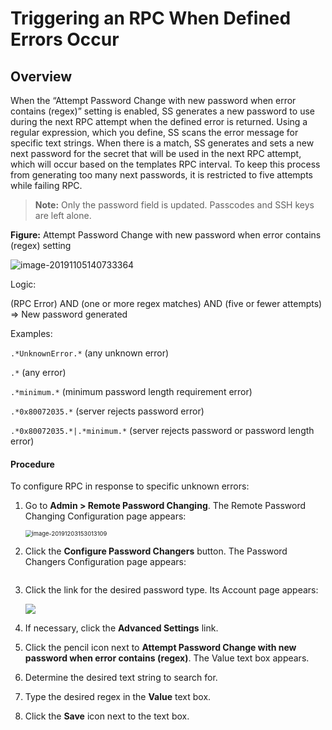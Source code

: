 [title]: # (Triggering an RPC When Defined Errors Occur)
[tags]: # (XXX)
[priority]: # (190)

# Triggering an RPC When Defined Errors Occur

## Overview

When the “Attempt Password Change with new password when error contains (regex)” setting is enabled, SS generates a new password to use during the next RPC attempt when the defined error is returned. Using a regular expression, which you define, SS scans the error message for specific text strings. When there is a match, SS generates and sets a new next password for the secret that will be used in the next RPC attempt, which will occur based on the templates RPC interval. To keep this process from generating too many next passwords, it is restricted to five attempts while failing RPC. 

> **Note:** Only the password field is updated. Passcodes and SSH keys are left alone.

**Figure:** Attempt Password Change with new password when error contains (regex) setting

![image-20191105140733364](assets/image-20191105140733364.png)

Logic:

(RPC Error) AND (one or more regex matches) AND (five or fewer attempts) \=\> New password generated

Examples:

`.*UnknownError.*`  (any unknown error)

`.*`  (any error)

`.*minimum.*`  (minimum password length requirement error)

`.*0x80072035.*`  (server rejects password error)

`.*0x80072035.*|.*minimum.*`  (server rejects password or password length error)

#### Procedure

To configure RPC in response to specific unknown errors:

1. Go to **Admin > Remote Password Changing**. The Remote Password Changing Configuration page appears:

   <img src="assets/image-20191203153013109.png" alt="image-20191203153013109" style="zoom:67%;" />

1. Click the **Configure Password Changers** button. The Password Changers Configuration page appears:

   <img src="assets/image-20191105140347335.png" alt="" style="zoom:67%;" />

1. Click the link for the desired password type. Its Account page appears:

   ![](assets/image-20191105140733364.png)

1. If necessary, click the **Advanced Settings** link.

1. Click the pencil icon next to **Attempt Password Change with new password when error contains (regex)**. The Value text box appears.

1. Determine the desired text string to search for.

1. Type the desired regex in the **Value** text box.

1. Click the **Save** icon next to the text box.
